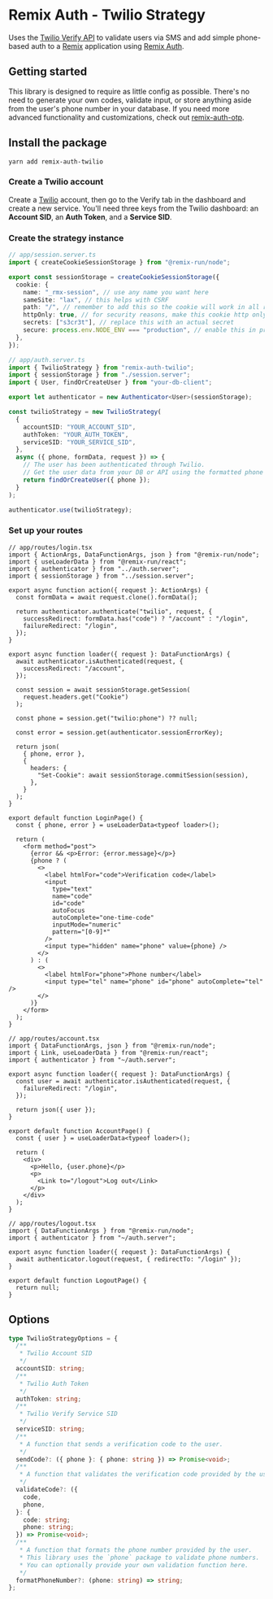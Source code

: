 # Remix Auth - Twilio Strategy

Uses the [Twilio Verify API](https://www.twilio.com/verify) to validate users via SMS and add simple phone-based auth to a [Remix](https://remix.run) application using [Remix Auth](https://github.com/sergiodxa/remix-auth).

## Getting started

This library is designed to require as little config as possible. There's no need to generate your own codes, validate input, or store anything aside from the user's phone number in your database. If you need more advanced functionality and customizations, check out [remix-auth-otp](https://github.com/dev-xo/remix-auth-otp).

## Install the package

```
yarn add remix-auth-twilio
```

### Create a Twilio account

Create a [Twilio](https://www.twilio.com) account, then go to the Verify tab in the dashboard and create a new service. You'll need three keys from the Twilio dashboard: an **Account SID**, an **Auth Token**, and a **Service SID**.

### Create the strategy instance

```ts
// app/session.server.ts
import { createCookieSessionStorage } from "@remix-run/node";

export const sessionStorage = createCookieSessionStorage({
  cookie: {
    name: "_rmx-session", // use any name you want here
    sameSite: "lax", // this helps with CSRF
    path: "/", // remember to add this so the cookie will work in all routes
    httpOnly: true, // for security reasons, make this cookie http only
    secrets: ["s3cr3t"], // replace this with an actual secret
    secure: process.env.NODE_ENV === "production", // enable this in prod only
  },
});
```

```ts
// app/auth.server.ts
import { TwilioStrategy } from "remix-auth-twilio";
import { sessionStorage } from "./session.server";
import { User, findOrCreateUser } from "your-db-client";

export let authenticator = new Authenticator<User>(sessionStorage);

const twilioStrategy = new TwilioStrategy(
  {
    accountSID: "YOUR_ACCOUNT_SID",
    authToken: "YOUR_AUTH_TOKEN",
    serviceSID: "YOUR_SERVICE_SID",
  },
  async ({ phone, formData, request }) => {
    // The user has been authenticated through Twilio.
    // Get the user data from your DB or API using the formatted phone number.
    return findOrCreateUser({ phone });
  }
);

authenticator.use(twilioStrategy);
```

### Set up your routes

```tsx
// app/routes/login.tsx
import { ActionArgs, DataFunctionArgs, json } from "@remix-run/node";
import { useLoaderData } from "@remix-run/react";
import { authenticator } from "../auth.server";
import { sessionStorage } from "../session.server";

export async function action({ request }: ActionArgs) {
  const formData = await request.clone().formData();

  return authenticator.authenticate("twilio", request, {
    successRedirect: formData.has("code") ? "/account" : "/login",
    failureRedirect: "/login",
  });
}

export async function loader({ request }: DataFunctionArgs) {
  await authenticator.isAuthenticated(request, {
    successRedirect: "/account",
  });

  const session = await sessionStorage.getSession(
    request.headers.get("Cookie")
  );

  const phone = session.get("twilio:phone") ?? null;

  const error = session.get(authenticator.sessionErrorKey);

  return json(
    { phone, error },
    {
      headers: {
        "Set-Cookie": await sessionStorage.commitSession(session),
      },
    }
  );
}

export default function LoginPage() {
  const { phone, error } = useLoaderData<typeof loader>();

  return (
    <form method="post">
      {error && <p>Error: {error.message}</p>}
      {phone ? (
        <>
          <label htmlFor="code">Verification code</label>
          <input
            type="text"
            name="code"
            id="code"
            autoFocus
            autoComplete="one-time-code"
            inputMode="numeric"
            pattern="[0-9]*"
          />
          <input type="hidden" name="phone" value={phone} />
        </>
      ) : (
        <>
          <label htmlFor="phone">Phone number</label>
          <input type="tel" name="phone" id="phone" autoComplete="tel" />
        </>
      )}
    </form>
  );
}
```

```tsx
// app/routes/account.tsx
import { DataFunctionArgs, json } from "@remix-run/node";
import { Link, useLoaderData } from "@remix-run/react";
import { authenticator } from "~/auth.server";

export async function loader({ request }: DataFunctionArgs) {
  const user = await authenticator.isAuthenticated(request, {
    failureRedirect: "/login",
  });

  return json({ user });
}

export default function AccountPage() {
  const { user } = useLoaderData<typeof loader>();

  return (
    <div>
      <p>Hello, {user.phone}</p>
      <p>
        <Link to="/logout">Log out</Link>
      </p>
    </div>
  );
}
```

```tsx
// app/routes/logout.tsx
import { DataFunctionArgs } from "@remix-run/node";
import { authenticator } from "~/auth.server";

export async function loader({ request }: DataFunctionArgs) {
  await authenticator.logout(request, { redirectTo: "/login" });
}

export default function LogoutPage() {
  return null;
}
```

## Options

```ts
type TwilioStrategyOptions = {
  /**
   * Twilio Account SID
   */
  accountSID: string;
  /**
   * Twilio Auth Token
   */
  authToken: string;
  /**
   * Twilio Verify Service SID
   */
  serviceSID: string;
  /**
   * A function that sends a verification code to the user.
   */
  sendCode?: ({ phone }: { phone: string }) => Promise<void>;
  /**
   * A function that validates the verification code provided by the user.
   */
  validateCode?: ({
    code,
    phone,
  }: {
    code: string;
    phone: string;
  }) => Promise<void>;
  /**
   * A function that formats the phone number provided by the user.
   * This library uses the `phone` package to validate phone numbers.
   * You can optionally provide your own validation function here.
   */
  formatPhoneNumber?: (phone: string) => string;
};
```

